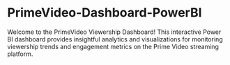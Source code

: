 # PrimeVideo-Dashboard-PowerBI

Welcome to the PrimeVideo Viewership Dashboard! This interactive Power BI dashboard provides insightful analytics and visualizations for monitoring viewership trends and engagement metrics on the Prime Video streaming platform.
